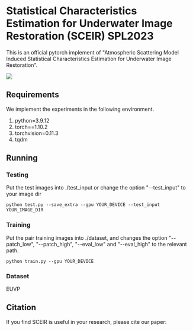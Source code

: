 # Statistical Characteristics Estimation for Underwater Image Restoration (SCEIR) SPL2023
This is an official pytorch implement of "Atmospheric Scattering Model Induced Statistical Characteristics Estimation
for Underwater Image Restoration".

<img src="comparison4_2.png"/>

## Requirements
We implement the experiments in the following environment.
1. python=3.9.12
2. torch==1.10.2
3. torchvision=0.11.3
4. tqdm

## Running

### Testing
Put the test images into ./test_input or change the option "--test_input" to your image dir

```
python test.py --save_extra --gpu YOUR_DEVICE --test_input YOUR_IMAGE_DIR
```

### Training
Put the pair training images into ./dataset, and changes the option "--patch_low", "--patch_high", 
"--eval_low" and "--eval_high" to the relevant path.

```
python train.py --gpu YOUR_DEVICE
```

### Dataset
EUVP 

## Citation

If you find SCEIR is useful in your research, please cite our paper: